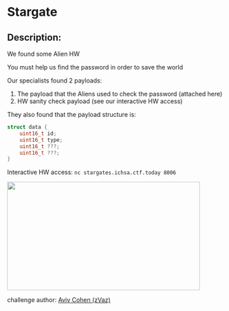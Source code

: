 
# Stargate
## Description:
We found some Alien HW

You must help us find the password in order to save the world

Our specialists found 2 payloads:
1. The payload that the Aliens used to check the password (attached here)
2. HW sanity check payload (see our interactive HW access)

They also found that the payload structure is:

```C
struct data {
	uint16_t id;
	uint16_t type;
	uint16_t ???;
	uint16_t ???;
}
```

Interactive HW access: `nc stargates.ichsa.ctf.today 8006`

<img src="https://media2.giphy.com/media/l0Hly59i9w1fNGMh2/giphy.gif" width="448" height="252"/>

challenge author: [Aviv Cohen (zVaz)](https://twitter.com/_zVaz_)

